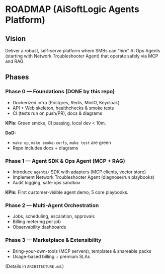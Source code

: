 # ROADMAP (AiSoftLogic Agents Platform)

## Vision

Deliver a robust, self-serve platform where SMBs can “hire” AI Ops Agents (starting with Network Troubleshooter Agent) that operate safely via MCP and RAG.

## Phases

### Phase 0 — Foundations (DONE by this repo)

- Dockerized infra (Postgres, Redis, MinIO, Keycloak)
- API + Web skeleton, healthchecks & smoke tests
- CI (tests run on push/PR), docs & diagrams

**KPIs:** Green smoke, CI passing, local dev < 10m.

**DoD:**

- `make up`, `make smoke-curls`, `make test` are green
- Repo includes docs + diagrams

### Phase 1 — Agent SDK & Ops Agent (MCP + RAG)

- Introduce `agents/` SDK with adapters (MCP clients, vector store)
- Implement Network Troubleshooter Agent (diagnose/run playbooks)
- Audit logging, safe-ops sandbox

**KPIs:** First customer-visible agent demo; 5 core playbooks.

### Phase 2 — Multi-Agent Orchestration

- Jobs, scheduling, escalation, approvals
- Billing metering per job
- Observability dashboards

### Phase 3 — Marketplace & Extensibility

- Bring-your-own-tools (MCP servers), templates & shareable packs
- Usage-based billing + premium SLAs

(Details in `ARCHITECTURE.md`.)
